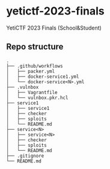 # yetictf-2023-finals
YetiCTF 2023 Finals (School&amp;Student)

## Repo structure
```
.
├── .github/workflows
│   ├── packer.yml
│   ├── docker-service1.yml
│   └── docker-service<N>.yml
├── .vulnbox
│   ├── Vagrantfile
│   └── vulnbox.pkr.hcl
├── service1
│   ├── service1
│   ├── checker
│   ├── sploits
│   └── README.md
├── service<N>
│   ├── service<N>
│   ├── checker
│   ├── sploits
│   └── README.md
├── .gitignore
└── README.md
```
